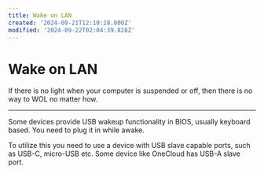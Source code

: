 ```yaml
---
title: Wake on LAN
created: '2024-09-21T12:10:28.000Z'
modified: '2024-09-22T02:04:39.828Z'
---
```


# Wake on LAN

If there is no light when your computer is suspended or off, then there is no way to WOL no matter how.

---

Some devices provide USB wakeup functionality in BIOS, usually keyboard based. You need to plug it in while awake.

To utilize this you need to use a device with USB slave capable ports, such as USB-C, micro-USB etc. Some device like OneCloud has USB-A slave port.
